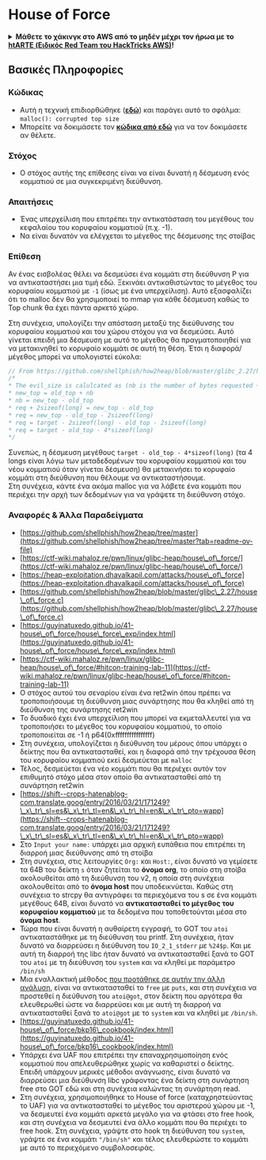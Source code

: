 # House of Force

<details>

<summary><strong>Μάθετε το χάκινγκ στο AWS από το μηδέν μέχρι τον ήρωα με το</strong> <a href="https://training.hacktricks.xyz/courses/arte"><strong>htARTE (Ειδικός Red Team του HackTricks AWS)</strong></a><strong>!</strong></summary>

Άλλοι τρόποι υποστήριξης του HackTricks:

* Αν θέλετε να δείτε την **εταιρεία σας να διαφημίζεται στο HackTricks** ή να **κατεβάσετε το HackTricks σε μορφή PDF** ελέγξτε τα [**ΣΧΕΔΙΑ ΣΥΝΔΡΟΜΗΣ**](https://github.com/sponsors/carlospolop)!
* Αποκτήστε το [**επίσημο PEASS & HackTricks swag**](https://peass.creator-spring.com)
* Ανακαλύψτε [**την Οικογένεια PEASS**](https://opensea.io/collection/the-peass-family), τη συλλογή μας από αποκλειστικά [**NFTs**](https://opensea.io/collection/the-peass-family)
* **Εγγραφείτε** στην 💬 [**ομάδα Discord**](https://discord.gg/hRep4RUj7f) ή στην [**ομάδα τηλεγραφήματος**](https://t.me/peass) ή **ακολουθήστε** μας στο **Twitter** 🐦 [**@hacktricks\_live**](https://twitter.com/hacktricks\_live)**.**
* **Μοιραστείτε τα χάκινγκ κόλπα σας υποβάλλοντας PRs** στα [**HackTricks**](https://github.com/carlospolop/hacktricks) και [**HackTricks Cloud**](https://github.com/carlospolop/hacktricks-cloud) αποθετήρια του github.

</details>

## Βασικές Πληροφορίες

### Κώδικας

* Αυτή η τεχνική επιδιορθώθηκε ([**εδώ**](https://sourceware.org/git/?p=glibc.git;a=commitdiff;h=30a17d8c95fbfb15c52d1115803b63aaa73a285c)) και παράγει αυτό το σφάλμα: `malloc(): corrupted top size`
* Μπορείτε να δοκιμάσετε τον [**κώδικα από εδώ**](https://guyinatuxedo.github.io/41-house\_of\_force/house\_force\_exp/index.html) για να τον δοκιμάσετε αν θέλετε.

### Στόχος

* Ο στόχος αυτής της επίθεσης είναι να είναι δυνατή η δέσμευση ενός κομματιού σε μια συγκεκριμένη διεύθυνση.

### Απαιτήσεις

* Ένας υπερχείλιση που επιτρέπει την αντικατάσταση του μεγέθους του κεφαλαίου του κορυφαίου κομματιοϋ (π.χ. -1).
* Να είναι δυνατόν να ελέγχεται το μέγεθος της δέσμευσης της στοίβας

### Επίθεση

Αν ένας εισβολέας θέλει να δεσμεύσει ένα κομμάτι στη διεύθυνση P για να αντικαταστήσει μια τιμή εδώ. Ξεκινάει αντικαθιστώντας το μέγεθος του κορυφαίου κομματιού με `-1` (ίσως με ένα υπερχείλιση). Αυτό εξασφαλίζει ότι το malloc δεν θα χρησιμοποιεί το mmap για κάθε δέσμευση καθώς το Top chunk θα έχει πάντα αρκετό χώρο.

Στη συνέχεια, υπολογίζει την απόσταση μεταξύ της διεύθυνσης του κορυφαίου κομματιού και του χώρου στόχου για να δεσμεύσει. Αυτό γίνεται επειδή μια δέσμευση με αυτό το μέγεθος θα πραγματοποιηθεί για να μετακινηθεί το κορυφαίο κομμάτι σε αυτή τη θέση. Έτσι η διαφορά/μέγεθος μπορεί να υπολογιστεί εύκολα:
```c
// From https://github.com/shellphish/how2heap/blob/master/glibc_2.27/house_of_force.c#L59C2-L67C5
/*
* The evil_size is calulcated as (nb is the number of bytes requested + space for metadata):
* new_top = old_top + nb
* nb = new_top - old_top
* req + 2sizeof(long) = new_top - old_top
* req = new_top - old_top - 2sizeof(long)
* req = target - 2sizeof(long) - old_top - 2sizeof(long)
* req = target - old_top - 4*sizeof(long)
*/
```
Συνεπώς, η δέσμευση μεγέθους `target - old_top - 4*sizeof(long)` (τα 4 longs είναι λόγω των μεταδεδομένων του κορυφαίου κομματιού και του νέου κομματιού όταν γίνεται δέσμευση) θα μετακινήσει το κορυφαίο κομμάτι στη διεύθυνση που θέλουμε να αντικαταστήσουμε.\
Στη συνέχεια, κάντε ένα ακόμα malloc για να λάβετε ένα κομμάτι που περιέχει την αρχή των δεδομένων για να γράψετε τη διεύθυνση στόχο.

### Αναφορές & Άλλα Παραδείγματα

* [https://github.com/shellphish/how2heap/tree/master](https://github.com/shellphish/how2heap/tree/master?tab=readme-ov-file)
* [https://ctf-wiki.mahaloz.re/pwn/linux/glibc-heap/house\_of\_force/](https://ctf-wiki.mahaloz.re/pwn/linux/glibc-heap/house\_of\_force/)
* [https://heap-exploitation.dhavalkapil.com/attacks/house\_of\_force](https://heap-exploitation.dhavalkapil.com/attacks/house\_of\_force)
* [https://github.com/shellphish/how2heap/blob/master/glibc\_2.27/house\_of\_force.c](https://github.com/shellphish/how2heap/blob/master/glibc\_2.27/house\_of\_force.c)
* [https://guyinatuxedo.github.io/41-house\_of\_force/house\_force\_exp/index.html](https://guyinatuxedo.github.io/41-house\_of\_force/house\_force\_exp/index.html)
* [https://ctf-wiki.mahaloz.re/pwn/linux/glibc-heap/house\_of\_force/#hitcon-training-lab-11](https://ctf-wiki.mahaloz.re/pwn/linux/glibc-heap/house\_of\_force/#hitcon-training-lab-11)
* Ο στόχος αυτού του σεναρίου είναι ένα ret2win όπου πρέπει να τροποποιήσουμε τη διεύθυνση μιας συνάρτησης που θα κληθεί από τη διεύθυνση της συνάρτησης ret2win
* Το δυαδικό έχει ένα υπερχείλιση που μπορεί να εκμεταλλευτεί για να τροποποιήσει το μέγεθος του κορυφαίου κομματιού, το οποίο τροποποιείται σε -1 ή p64(0xffffffffffffffff)
* Στη συνέχεια, υπολογίζεται η διεύθυνση του μέρους όπου υπάρχει ο δείκτης που θα αντικατασταθεί, και η διαφορά από την τρέχουσα θέση του κορυφαίου κομματιού εκεί δεσμεύεται με `malloc`
* Τέλος, δεσμεύεται ένα νέο κομμάτι που θα περιέχει αυτόν τον επιθυμητό στόχο μέσα στον οποίο θα αντικατασταθεί από τη συνάρτηση ret2win
* [https://shift--crops-hatenablog-com.translate.goog/entry/2016/03/21/171249?\_x\_tr\_sl=es&\_x\_tr\_tl=en&\_x\_tr\_hl=en&\_x\_tr\_pto=wapp](https://shift--crops-hatenablog-com.translate.goog/entry/2016/03/21/171249?\_x\_tr\_sl=es&\_x\_tr\_tl=en&\_x\_tr\_hl=en&\_x\_tr\_pto=wapp)
* Στο `Input your name:` υπάρχει μια αρχική ευπάθεια που επιτρέπει τη διαρροή μιας διεύθυνσης από τη στοίβα
* Στη συνέχεια, στις λειτουργίες `Org:` και `Host:`, είναι δυνατό να γεμίσετε τα 64B του δείκτη `s` όταν ζητείται το **όνομα org**, το οποίο στη στοίβα ακολουθείται από τη διεύθυνση του v2, η οποία στη συνέχεια ακολουθείται από το **όνομα host** που υποδεικνύεται. Καθώς στη συνέχεια το strcpy θα αντιγράφει τα περιεχόμενα του s σε ένα κομμάτι μεγέθους 64B, είναι δυνατό να **αντικατασταθεί το μέγεθος του κορυφαίου κομματιού** με τα δεδομένα που τοποθετούνται μέσα στο **όνομα host**.
* Τώρα που είναι δυνατή η αυθαίρετη εγγραφή, το GOT του `atoi` αντικαταστάθηκε με τη διεύθυνση του printf. Στη συνέχεια, ήταν δυνατό να διαρρεύσει η διεύθυνση του `IO_2_1_stderr` _με_ `%24$p`. Και με αυτή τη διαρροή της libc ήταν δυνατό να αντικατασταθεί ξανά το GOT του `atoi` με τη διεύθυνση του `system` και να κληθεί με παράμετρο `/bin/sh`
* Μια εναλλακτική μέθοδος [που προτάθηκε σε αυτήν την άλλη ανάλυση](https://ctf-wiki.mahaloz.re/pwn/linux/glibc-heap/house\_of\_force/#2016-bctf-bcloud), είναι να αντικατασταθεί το `free` με `puts`, και στη συνέχεια να προστεθεί η διεύθυνση του `atoi@got`, στον δείκτη που αργότερα θα ελευθερωθεί ώστε να διαρρεύσει και με αυτή τη διαρροή να αντικατασταθεί ξανά το `atoi@got` με το `system` και να κληθεί με `/bin/sh`.
* [https://guyinatuxedo.github.io/41-house\_of\_force/bkp16\_cookbook/index.html](https://guyinatuxedo.github.io/41-house\_of\_force/bkp16\_cookbook/index.html)
* Υπάρχει ένα UAF που επιτρέπει την επαναχρησιμοποίηση ενός κομματιού που απελευθερώθηκε χωρίς να καθαριστεί ο δείκτης. Επειδή υπάρχουν μερικές μέθοδοι ανάγνωσης, είναι δυνατό να διαρρεύσει μια διεύθυνση libc γράφοντας ένα δείκτη στη συνάρτηση free στο GOT εδώ και στη συνέχεια καλώντας τη συνάρτηση read.
* Στη συνέχεια, χρησιμοποιήθηκε το House of force (καταχρηστεύοντας το UAF) για να αντικατασταθεί το μέγεθος του αριστερού χώρου με -1, να δεσμευτεί ένα κομμάτι αρκετά μεγάλο για να φτάσει στο free hook, και στη συνέχεια να δεσμευτεί ένα άλλο κομμάτι που θα περιέχει το free hook. Στη συνέχεια, γράψτε στο hook τη διεύθυνση του `system`, γράψτε σε ένα κομμάτι `"/bin/sh"` και τέλος ελευθερώστε το κομμάτι με αυτό το περιεχόμενο συμβολοσειράς.
